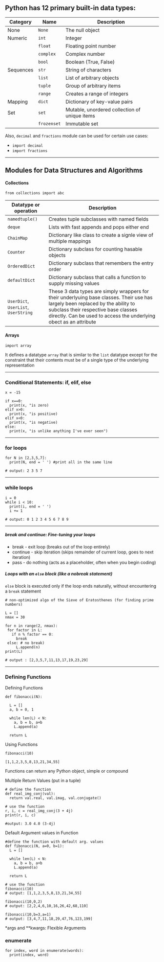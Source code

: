 ## Python has 12 primary built-in data types:

| Category | Name | Description | 
| --- | --- | --- |
| None | `None` | The null object |
| Numeric | `int` | Integer |
|  | `float` | Floating point number |
|  | `complex` | Complex number |
|  | `bool` | Boolean (True, False) |
| Sequences | `str` | String of characters |
|  | `list` | List of arbitrary objects |
|  | `tuple` | Group of arbitrary items |
|  | `range` | Creates a range of integers |
| Mapping | `dict` | Dictionary of key-value pairs |
| Set | `set` | Mutable, unordered collection of unique items |
|  | `frozenset` | Immutable set |

Also, `decimal` and `fractions` module can be used for certain use cases:

* `import decimal`
* `import fractions`

---

## Modules for Data Structures and Algorithms 

#### Collections

`from collections import abc`

| Datatype or operation | Description | 
| --- | --- | 
| `namedtuple()` | Creates tuple subclasses with named fields | 
| `deque` | Lists with fast appends and pops either end | 
| `ChainMap` | Dictionary like class to create a signle view of multiple mappings | 
| `Counter` | Dictionary subclass for counting hasable objects | 
| `OrderedDict` | Dictionary subclass that remembers the entry order | 
| `defaultDict` | Dictionary subclass that calls a function to supply missing values | 
| `UserDict`, `UserList`, `UserString` | These 3 data types are simply wrappers for their underlyuing base classes. Their use has largely been replaced by the ability to subclass their respective base classes directly. Can be used to access the underlying obect as an attribute | 

#### Arrays

`import array`

It defines a datatype `array` that is similar to the `list` datatype except for the constraint that their contents must be of a single type of the underlying representation

---

### Conditional Statements: if, elif, else

```
x = -15

if x==0:
  print(x, "is zero)
elif x>0:
  print(x, "is positive)
elif x<0:
  print(x, "is negative)
else:
  print(x, "is unlike anything I've ever seen")

```

---

### for loops

```
for N in [2,3,5,7]:
  print(N, end = ' ') #print all in the same line

# output: 2 3 5 7
```

---

### while loops

```
i = 0
while i < 10:
  print(i, end = ' ')
  i += 1

# output: 0 1 2 3 4 5 6 7 8 9
```

---

##### break and continue: Fine-tuning your loops

* break - exit loop (breaks out of the loop entirely)
* continue - skip iteration (skips remainder of current loop, goes to next iteration)
* pass - do nothing (acts as a placeholder, often when you begin coding)

##### Loops with an `else` block (like a nobreak statement)

 `else` block is executed only if the loop ends naturally, without encountering a `break` statement

 ```
# non-optimized algo of the Sieve of Eratosthenes (for finding prime numbers)

L = []
nmax = 30

for n in range(2, nmax):
  for factor in L:
    if n % factor == 0:
      break
  else: # no break)
      L.append(n)
print(L)

# output : [2,3,5,7,11,13,17,19,23,29]
```

---

### Defining Functions

Defining Functions

```
def fibonacci(N):

  L = []
  a, b = 0, 1

  while len(L) < N:
    a, b = b, a+b
    L.append(a)

  return L
```

Using Functions

```
fibonacci(10)

[1,1,2,3,5,8,13,21,34,55]
```

Functions can return any Python object, simple or compound 

Multiple Return Values (put in a tuple)

```
# define the function
def real_img_conj(val):
  return val.real, val.imag, val.conjugate()

# use the function
r, i, c = real_img_conj(3 + 4j)
print(r, i, c)

#output: 3.0 4.0 (3-4j)
```

Default Argument values in Function

```
#define the function with default arg. values
def fibonacci(N, a=0, b=1):
  L = []

  while len(L) < N:
    a, b = b, a+b
    L.append(a)

  return L

# use the function
fibonacci(10)
# output: [1,1,2,3,5,8,13,21,34,55]

fibonacci(10,0,2)
# output: [2,2,4,6,10,16,26,42,68,110]

fibonacci(10,b=3,a=1)
# output: [3,4,7,11,18,29,47,76,123,199]
```


*args and **kwargs: Flexible Arguments

### enumerate

```
for index, word in enumerate(words):
  print(index, word)
```
































